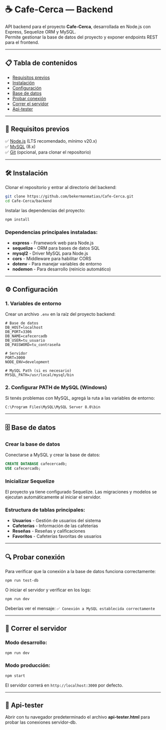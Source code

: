 # ☕️ Cafe-Cerca — Backend

API backend para el proyecto **Cafe-Cerca**, desarrollada en Node.js con Express, Sequelize ORM y MySQL.  
Permite gestionar la base de datos del proyecto y exponer endpoints REST para el frontend.

---

## 📋 Tabla de contenidos

- [Requisitos previos](#requisitos-previos)
- [Instalación](#instalación)
- [Configuración](#configuración)
- [Base de datos](#base-de-datos)
- [Probar conexión](#probar-conexión)
- [Correr el servidor](#correr-el-servidor)
- [Api-tester](#api-tester)

---

## 🚀 Requisitos previos

✅ [Node.js](https://nodejs.org/) (LTS recomendado, mínimo v20.x)  
✅ [MySQL](https://dev.mysql.com/downloads/installer/) (8.x)  
✅ [Git](https://git-scm.com/) (opcional, para clonar el repositorio)

---

## 🛠 Instalación

Clonar el repositorio y entrar al directorio del backend:

```bash
git clone https://github.com/bekermanmatias/Cafe-Cerca.git
cd Cafe-Cerca/backend
```

Instalar las dependencias del proyecto:

```bash
npm install
```

### Dependencias principales instaladas:

- **express** - Framework web para Node.js
- **sequelize** - ORM para bases de datos SQL
- **mysql2** - Driver MySQL para Node.js
- **cors** - Middleware para habilitar CORS
- **dotenv** - Para manejar variables de entorno
- **nodemon** - Para desarrollo (reinicio automático)

---

## ⚙️ Configuración

### 1. Variables de entorno

Crear un archivo `.env` en la raíz del proyecto backend:

```env
# Base de datos
DB_HOST=localhost
DB_PORT=3306
DB_NAME=cafecercadb
DB_USER=tu_usuario
DB_PASSWORD=tu_contraseña

# Servidor
PORT=3000
NODE_ENV=development

# MySQL Path (si es necesario)
MYSQL_PATH=/usr/local/mysql/bin
```

### 2. Configurar PATH de MySQL (Windows)

Si tenés problemas con MySQL, agregá la ruta a las variables de entorno:

```
C:\Program Files\MySQL\MySQL Server 8.0\bin
```

---

## 🗄️ Base de datos

### Crear la base de datos

Conectarse a MySQL y crear la base de datos:

```sql
CREATE DATABASE cafecercadb;
USE cafecercadb;
```

### Inicializar Sequelize

El proyecto ya tiene configurado Sequelize. Las migraciones y modelos se ejecutan automáticamente al iniciar el servidor.

### Estructura de tablas principales:

- **Usuarios** - Gestión de usuarios del sistema
- **Cafeterías** - Información de las cafeterías
- **Reseñas** - Reseñas y calificaciones
- **Favoritos** - Cafeterías favoritas de usuarios

---

## 🔍 Probar conexión

Para verificar que la conexión a la base de datos funciona correctamente:

```bash
npm run test-db
```

O iniciar el servidor y verificar en los logs:

```bash
npm run dev
```

Deberías ver el mensaje: `✅ Conexión a MySQL establecida correctamente`

---

## 🚀 Correr el servidor

### Modo desarrollo:

```bash
npm run dev
```

### Modo producción:

```bash
npm start
```

El servidor correrá en `http://localhost:3000` por defecto.

---

## 🧪 Api-tester

Abrir con tu navegador predeterminado el archivo **api-tester.html** para probar las conexiones servidor-db.